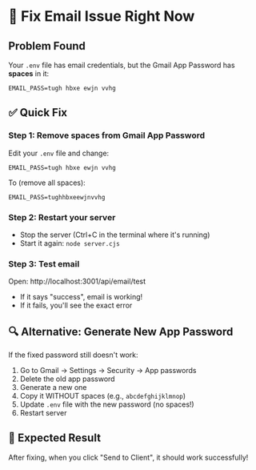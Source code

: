 # 🚨 Fix Email Issue Right Now

## Problem Found
Your `.env` file has email credentials, but the Gmail App Password has **spaces** in it:
```
EMAIL_PASS=tugh hbxe ewjn vvhg
```

## ✅ Quick Fix

### Step 1: Remove spaces from Gmail App Password
Edit your `.env` file and change:
```env
EMAIL_PASS=tugh hbxe ewjn vvhg
```
To (remove all spaces):
```env
EMAIL_PASS=tughhbxeewjnvvhg
```

### Step 2: Restart your server
- Stop the server (Ctrl+C in the terminal where it's running)
- Start it again: `node server.cjs`

### Step 3: Test email
Open: http://localhost:3001/api/email/test
- If it says "success", email is working!
- If it fails, you'll see the exact error

## 🔍 Alternative: Generate New App Password

If the fixed password still doesn't work:

1. Go to Gmail → Settings → Security → App passwords
2. Delete the old app password
3. Generate a new one
4. Copy it WITHOUT spaces (e.g., `abcdefghijklmnop`)
5. Update `.env` file with the new password (no spaces!)
6. Restart server

## 📧 Expected Result
After fixing, when you click "Send to Client", it should work successfully!
